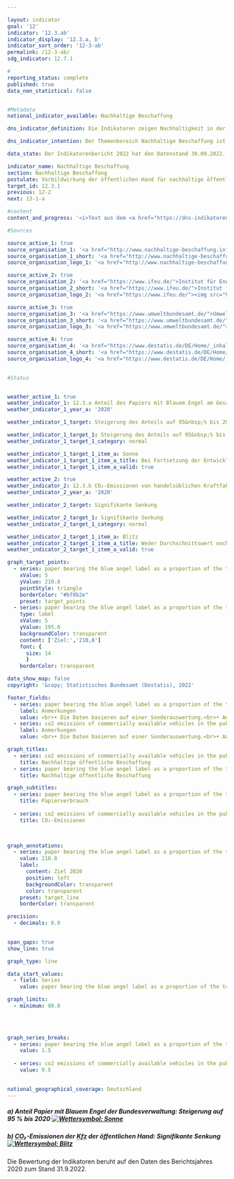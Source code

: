 ```yaml
---

layout: indicator    
goal: '12'    
indicator: '12.3.ab'    
indicator_display: '12.3.a, b'    
indicator_sort_order: '12-3-ab'    
permalink: /12-3-ab/    
sdg_indicator: 12.7.1    

#
reporting_status: complete    
published: true    
data_non_statistical: false    


#Metadata    
national_indicator_available: Nachhaltige Beschaffung    

dns_indicator_definition: Die Indikatoren zeigen Nachhaltigkeit in der Beschaffung exemplarisch anhand der Teilbereiche Papier sowie <abbr title="Kohlenstoffdioxid">CO₂</abbr>-Emissionen von Kraftfahrzeugen (<abbr title="Kraftfahrzeug">Kfz</abbr>). Beide Indikatoren werden als Indizes mit dem Basisjahr 2015&nbsp;dargestellt.<br><br>Der Indikator 12.3.a „Anteil Papier mit Blauem Engel am Gesamtpapierverbrauch der unmittelbaren Bundesverwaltung“ bildet den Anteil von Papier mit dem Umweltsiegel Blauer Engel am Gesamtpapierverbrauch der unmittelbaren Bundesverwaltung ab.<br><br>Der Indikator 12.3.b „<abbr title="Kohlenstoffdioxid">CO₂</abbr>-Emissionen je Fahrleistungen der <abbr title="Kraftfahrzeug">Kfz</abbr> der öffentlichen Hand“ setzt die <abbr title="Kohlenstoffdioxid">CO₂</abbr>-Emissionen ins Verhältnis zu den entsprechenden Fahrleistungen.    

dns_indicator_intention: Der Themenbereich Nachhaltige Beschaffung ist sehr komplex. Hier werden exemplarisch produktspezifische Indikatoren betrachtet. Während für den Anteil von Papier mit Blauem Engel am Gesamtpapierverbrauch der unmittelbaren Bundesverwaltung ein Wert von 95&nbsp;% bis zum Jahr 2020&nbsp;anvisiert ist, soll das Verhältnis von <abbr title="Kohlenstoffdioxid">CO₂</abbr>-Emissionen je Fahrleistungen zukünftig weiter sinken. Die öffentliche Hand hat einen wesentlichen Anteil an der Nachfrage von Produkten und Dienstleistungen. Die Ausrichtung der öffentlichen Beschaffung am Leitprinzip der Nachhaltigkeit und die Stärkung von Nachhaltigkeitskriterien bei der öffentlichen Beschaffung sollen daher als Hebel für die Steigerung des Angebots nachhaltiger Produkte wirken. Ziel der Bundesregierung ist es, Nachhaltigkeit in der öffentlichen Beschaffung generell zu stärken.    

data_state: Der Indikatorenbericht 2022 hat den Datenstand 30.09.2022. Die Daten auf dieser Plattform werden regelmäßig aktualisiert, sodass online aktuellere Daten verfügbar sein können als im <a href="https://dns-indikatoren.de/assets/publications/reports/de/2022.pdf">Indikatorenbericht 2022</a> veröffentlicht.    

indicator_name: Nachhaltige Beschaffung    
section: Nachhaltige Beschaffung    
postulate: Vorbildwirkung der öffentlichen Hand für nachhaltige öffentliche Beschaffung verwirklichen    
target_id: 12.3.1    
previous: 12-2    
next: 13-1-a    

#content     
content_and_progress: '<i>Text aus dem <a href="https://dns-indikatoren.de/assets/publications/reports/de/2022.pdf">Indikatorenbericht 2022&nbsp;</a></i><br><br><b><i>Anteil Papier mit Blauem Engel am Gesamtpapierverbrauch der unmittelbaren Bundesverwaltung</i></b><br><br>Die Daten für die Berechnung des Anteils von Papier mit Blauem Engel am Gesamtpapierverbrauch der unmittelbaren Bundesverwaltung werden durch das Monitoring des Maßnahmenprogramms Nachhaltigkeit erhoben, das vom Bundeskanzleramt durchgeführt und von der Kompetenzstelle für nachhaltige Beschaffung beim Beschaffungsamt des Bundesinnenministeriums unterstützt wird. Der Blaue Engel ist ein Umweltzeichen für umweltschonende Produkte und Dienstleistungen. Bezogen auf Papier bedeutet dieses Siegel, dass die Papierfasern zu 100&nbsp;Prozent aus Altpapier gewonnen werden und dass bei der Herstellung auf schädliche Chemikalien oder optische Aufheller verzichtet wird.<br><br>Der Anteil des Papiers mit Blauem Engel ist von 2015&nbsp;bis 2019&nbsp;nach vorläufigen Daten um rund 104&nbsp;% gestiegen. Im Jahr 2015&nbsp;betrug der Anteil 45&nbsp;% am Gesamtpapierverbrauch der unmittelbaren Bundesverwaltung und erreichte 2019&nbsp;einen Wert von 92&nbsp;%. Dies entspricht einer Zunahme um 104,1&nbsp;% (Indexwert = 204,1) Somit folgt der Indikator der Zielsetzung des Maßnahmenprogramms Nachhaltigkeit, den Anteil des Einsatzes von Papier mit dem Blauen Engel auf 95&nbsp;% bis 2020&nbsp;zu steigern. Der Gesamtpapierverbrauch ist nach einem Anstieg um 11,5&nbsp;% im Jahr 2016&nbsp;auf 993,4&nbsp;Millionen Blatt Papier im Jahr 2019&nbsp;(vorläufig) gesunken. Dies bedeutet eine Reduktion des Gesamtpapierverbrauchs zwischen 2015&nbsp;und 2019&nbsp;um 13,6&nbsp;%.<br><br>Bei dem Zeitvergleich ist zu beachten, dass es im Jahr 2018&nbsp;eine methodische Anpassung bei der Definition von Papier gab. Ab dem Berichtsjahr 2018&nbsp;wird ausschließlich nichtfarbiges <abbr title="Deutsches Institut für Normung e.V.">DIN</abbr> A4&nbsp;Druck- und Kopierpapier erfasst. Somit kann der Rückgang des Gesamtpapierverbrauchs zum Teil auf die methodische Änderung zurückzuführen sein.<br><br>Generell ist bei diesem Indikator zu beachten, dass die Aussagekraft der Verwendung von Papier mit Blauem Engel für den Gesamtkomplex „Nachhaltige Beschaffung“ eher gering ist. Denn Papier weist lediglich einen kleinen Anteil am monetären Gesamtvolumen der Beschaffung der öffentlichen Hand auf.<br><br><b><i>CO₂-Emissionen je Fahrleistungen der <abbr title="Kraftfahrzeug">Kfz</abbr> der öffentlichen Hand</i></b><br><br>Die Daten für die <abbr title="Kraftfahrzeug">Kfz</abbr> der öffentlichen Hand werden von den Umweltökonomischen Gesamtrechnungen des Statistischen Bundesamts unter Zuhilfenahme der <abbr title="Transport Emission Estimation Model">TREMOD</abbr>-Datenbank (Transport Emission Estimation Modell) des Instituts für Energie- und Umweltforschung bereitgestellt. Die öffentliche Hand umfasst Bund, Länder, Gemeinden und Gemeindeverbände, Polizei, Bundesgrenzschutz, Feuerschutz und Feuerwehren.<br><br>Aufgrund der wenigen Beobachtungspunkte und einer methodischen Änderung in der <abbr title="Transport Emission Estimation Model">TREMOD</abbr>-Datenbank im Jahr 2016&nbsp;ist eine Bewertung der Entwicklung nicht möglich. Des Weiteren haben sich die Fahrzeugdefinitionen geändert und somit ebenfalls die Fahrzeugbestände. Änderungen haben sich zudem bei den Ergebnissen zu Fahrleistungen, Energieverbräuchen und Emissionen in der Umweltökonomischen Gesamtrechnung ergeben.<br><br>Betrachtet man im Vergleich zu den <abbr title="Kraftfahrzeug">Kfz</abbr> der öffentlichen Hand die <abbr title="Kraftfahrzeug">Kfz</abbr> der unmittelbaren Bundesverwaltung, betrugen im Jahr 2019&nbsp;deren durchschnittlichen <abbr title="Kohlenstoffdioxid">CO₂</abbr>-Emissionen 203,3&nbsp;Gramm <abbr title="Kohlenstoffdioxid">CO₂</abbr> je gefahrenen Kilometer. In der Statistik des Umweltbundesamtes ergab sich ebenfalls eine methodische Anpassung.<br><br>Die unmittelbare Bundesverwaltung umfasst die eigenen, aber rechtlich unselbstständigen zentralen oder nachgeordneten Behörden des Bundes. Die Daten für die <abbr title="Kohlenstoffdioxid">CO₂</abbr>-Emissionen je Fahrleistungen der <abbr title="Kraftfahrzeug">Kfz</abbr> der unmittelbaren Bundesverwaltung stammen vom Umweltbundesamt. Wie bei den Angaben zu den <abbr title="Kraftfahrzeug">Kfz</abbr> der öffentlichen Hand werden bei der unmittelbaren Bundesverwaltung ebenfalls alle Pkw bis zu einem Gewicht von 3,5&nbsp;Tonnen berücksichtigt, allerdings nicht die leichten Nutzfahrzeuge dieser Klasse.<br><br>Zwischen 2015&nbsp;und 2017&nbsp;stieg der Anteil der neu angeschafften <abbr title="Kraftfahrzeug">Kfz</abbr> der unmittelbaren Bundesverwaltung, deren Emissionswert kleiner als 50&nbsp;Gramm <abbr title="Kohlenstoffdioxid">CO₂</abbr> je Kilometer betrugen, am Gesamtvolumen der neubeschafften <abbr title="Kraftfahrzeug">Kfz</abbr> von 2,6&nbsp;% auf 4,1&nbsp;%. Im Jahr 2018&nbsp;viel der Anteil auf 3,3&nbsp;% zurück. Nach vorläufigen Zahlen sank der Wert im Jahr 2019&nbsp;weiter und lag bei 2,4&nbsp;%.<br><br>Der hier betrachtete Indikator bezieht sich ausschließlich auf den Umweltaspekt der Nachhaltigkeit. Zudem werden nur diejenigen <abbr title="Kohlenstoffdioxid">CO₂</abbr>-Emissionen berücksichtigt, die im Betrieb der Fahrzeuge anfallen. Betrachtet man jedoch die ganzheitlichen Lebenszykluskosten, fallen in den Prozessen der Produktion und Entsorgung ebenfalls Treibhausgasemissionen an, die für einen aussagekräftigen Indikator zu berücksichtigen wären. Darüber hinaus ist die Nachhaltigkeit der Elektromobilität davon abhängig, inwiefern der verwendete Strom aus herkömmlichen oder regenerativen Quellen stammt.'    

#Sources    

source_active_1: true
source_organisation_1: '<a href="http://www.nachhaltige-beschaffung.info/DE/Home/home_node.html">Kompetenzstelle für nachhaltige Beschaffung</a>'
source_organisation_1_short: '<a href="http://www.nachhaltige-beschaffung.info/DE/Home/home_node.html">Kompetenzstelle für nachhaltige Beschaffung</a>'
source_organisation_logo_1: '<a href="http://www.nachhaltige-beschaffung.info/DE/Home/home_node.html"><img src="https://dnsUpgradeEnvironment.github.io/dns-indicators/public/OrgImgDe/knb.png" alt="Kompetenzstelle für nachhaltige Beschaffung" title=" Klicken Sie hier um zur Homepage der Organisation Kompetenzstelle für nachhaltige Beschaffung zu gelangen." style="height:60px; width:148px; border: transparent"/></a>'

source_active_2: true
source_organisation_2: '<a href="https://www.ifeu.de/">Institut für Energie- und Umweltforschung Heidelberg gGmbH</a>'
source_organisation_2_short: '<a href="https://www.ifeu.de/">Institut für Energie- und Umweltforschung Heidelberg gGmbH</a>'
source_organisation_logo_2: '<a href="https://www.ifeu.de/"><img src="https://dnsUpgradeEnvironment.github.io/dns-indicators/public/OrgImgDe/ifeu.png" alt="Institut für Energie- und Umweltforschung Heidelberg gGmbH" title=" Klicken Sie hier um zur Homepage der Organisation Institut für Energie- und Umweltforschung Heidelberg gGmbH zu gelangen." style="height:60px; width:148px; border: transparent"/></a>'

source_active_3: true
source_organisation_3: '<a href="https://www.umweltbundesamt.de/">Umweltbundesamt</a>'
source_organisation_3_short: '<a href="https://www.umweltbundesamt.de/">Umweltbundesamt</a>'
source_organisation_logo_3: '<a href="https://www.umweltbundesamt.de/"><img src="https://dnsUpgradeEnvironment.github.io/dns-indicators/public/OrgImgDe/uba.png" alt="Umweltbundesamt" title=" Klicken Sie hier um zur Homepage der Organisation Umweltbundesamt zu gelangen." style="height:60px; width:148px; border: transparent"/></a>'

source_active_4: true
source_organisation_4: '<a href="https://www.destatis.de/DE/Home/_inhalt.html">Statistisches Bundesamt</a>'
source_organisation_4_short: '<a href="https://www.destatis.de/DE/Home/_inhalt.html">Statistisches Bundesamt</a>'
source_organisation_logo_4: '<a href="https://www.destatis.de/DE/Home/_inhalt.html"><img src="https://dnsUpgradeEnvironment.github.io/dns-indicators/public/OrgImgDe/destatis.png" alt="Statistisches Bundesamt" title=" Klicken Sie hier um zur Homepage der Organisation Statistisches Bundesamt zu gelangen." style="height:60px; width:148px; border: transparent"/></a>'
    

#Status    


weather_active_1: true
weather_indicator_1: 12.3.a Anteil des Papiers mit Blauem Engel am Gesamtpapierverbrauch der unmittelbaren Bundesverwaltung
weather_indicator_1_year_a: '2020'

weather_indicator_1_target: Steigerung des Anteils auf 95&nbsp;% bis 2020

weather_indicator_1_target_1: Steigerung des Anteils auf 95&nbsp;% bis 2020
weather_indicator_1_target_1_category: normal

weather_indicator_1_target_1_item_a: Sonne
weather_indicator_1_target_1_item_a_title: Bei Fortsetzung der Entwicklung aus 2020 wäre der Zielwert erreicht oder um weniger als 5 % der Differenz zwischen Zielwert und dem damaligen Wert verfehlt worden.
weather_indicator_1_target_1_item_a_valid: true

weather_active_2: true
weather_indicator_2: 12.3.b CO₂-Emissionen von handelsüblichen Kraftfahrzeugen der öffentlichen Hand
weather_indicator_2_year_a: '2020'

weather_indicator_2_target: Signifikante Senkung

weather_indicator_2_target_1: Signifikante Senkung
weather_indicator_2_target_1_category: normal

weather_indicator_2_target_1_item_a: Blitz
weather_indicator_2_target_1_item_a_title: Weder Durchschnittswert noch die vorherige Veränderung deuten in 2020 in die richtige Richtung.
weather_indicator_2_target_1_item_a_valid: true    

graph_target_points:
  - series: paper bearing the blue angel label as a proportion of the total paper consumption of the direct federal administration
    xValue: 5
    yValue: 210.8
    pointStyle: triangle
    borderColor: "#bf8b2e"
    preset: target_points
  - series: paper bearing the blue angel label as a proportion of the total paper consumption of the direct federal administration
    type: label
    xValue: 5
    yValue: 195.0
    backgroundColor: transparent
    content: ['Ziel:','210,8']
    font: {
      size: 14
      }
    borderColor: transparent    

data_show_map: false    
copyright: '&copy; Statistisches Bundesamt (Destatis), 2022'    

footer_fields:
  - series: paper bearing the blue angel label as a proportion of the total paper consumption of the direct federal administration
    label: Anmerkungen
    value: <br>• Die Daten basieren auf einer Sonderauswertung.<br>• Aufgrund methodischer Änderungen sind die Ergebnisse ab 2017&nbsp;nur eingeschränkt mit den Vorjahren vergleichbar.<br>• 2020&nbsp;vorläufige Daten.
  - series: co2 emissions of commercially available vehicles in the public sector
    label: Anmerkungen
    value: <br>• Die Daten basieren auf einer Sonderauswertung.<br>• Aufgrund methodischer Änderungen sind die Ergebnisse ab 2016&nbsp;nur eingeschränkt mit den Vorjahren vergleichbar.    

graph_titles: 
  - series: co2 emissions of commercially available vehicles in the public sector
    title: Nachhaltige öffentliche Beschaffung
  - series: paper bearing the blue angel label as a proportion of the total paper consumption of the direct federal administration
    title: Nachhaltige öffentliche Beschaffung    

graph_subtitles: 
  - series: paper bearing the blue angel label as a proportion of the total paper consumption of the direct federal administration
    title: Papierverbrauch
    
  - series: co2 emissions of commercially available vehicles in the public sector
    title: CO₂-Emissionen
        


graph_annotations:
  - series: paper bearing the blue angel label as a proportion of the total paper consumption of the direct federal administration
    value: 210.8
    label:
      content: Ziel 2020
      position: left
      backgroundColor: transparent
      color: transparent
    preset: target_line
    borderColor: transparent    

precision: 
  - decimals: 0.0
        

span_gaps: true    
show_line: true    

graph_type: line    

data_start_values: 
  - field: Series
    value: paper bearing the blue angel label as a proportion of the total paper consumption of the direct federal administration    

graph_limits: 
  - minimum: 80.0
        

    

graph_series_breaks: 
  - series: paper bearing the blue angel label as a proportion of the total paper consumption of the direct federal administration
    value: 1.5
    
  - series: co2 emissions of commercially available vehicles in the public sector
    value: 0.5
                

national_geographical_coverage: Deutschland    
---
```



<div>
  <div class="my-header">
    <h5>a) Anteil Papier mit Blauem Engel der Bundesverwaltung: Steigerung auf 95&nbsp;% bis 2020
      <a href="https://dnsUpgradeEnvironment.github.io/dns-indicators/status"><img src="https://g205sdgs.github.io/sdg-indicators/public/Wettersymbole/Sonne.png" title="Bei Fortsetzung der Entwicklung aus 2020 (Datenstand 31.09.2022) wäre der Zielwert erreicht oder um weniger als 5 % der Differenz zwischen Zielwert und dem damaligen Wert verfehlt worden." alt="Wettersymbol: Sonne"/>
      </a>
    </h5>
  </div>
</div>
<div>
  <div class="my-header">
    <h5>b) <abbr title="Kohlenstoffdioxid">CO₂</abbr>-Emissionen der <abbr title="Kraftfahrzeug">Kfz</abbr> der öffentlichen Hand: Signifikante Senkung
      <a href="https://dnsUpgradeEnvironment.github.io/dns-indicators/status"><img src="https://g205sdgs.github.io/sdg-indicators/public/Wettersymbole/Blitz.png" title="Weder Durchschnittswert noch die vorherige Veränderung deuten in 2020 (Datenstand 31.09.2022) in die richtige Richtung." alt="Wettersymbol: Blitz"/>
      </a>
    </h5>
  </div>
</div>
<div class="my-header-note">Die Bewertung der Indikatoren beruht auf den Daten des Berichtsjahres 2020 zum Stand 31.9.2022.
</div>